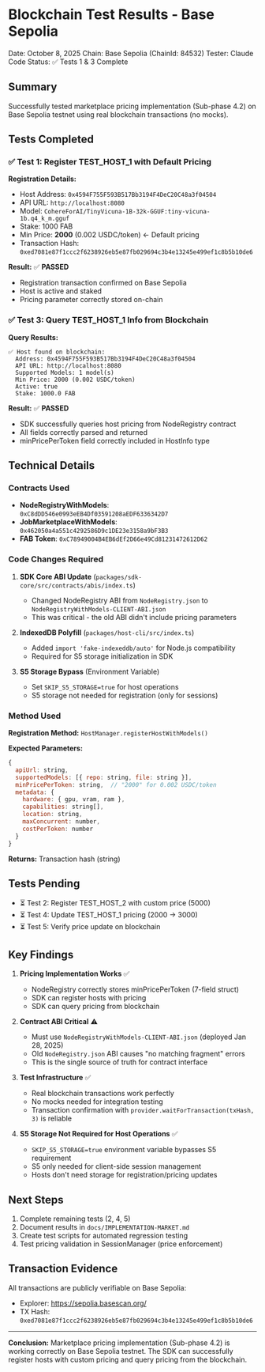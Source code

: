 # Blockchain Test Results - Base Sepolia

Date: October 8, 2025
Chain: Base Sepolia (ChainId: 84532)
Tester: Claude Code
Status: ✅ Tests 1 & 3 Complete

## Summary

Successfully tested marketplace pricing implementation (Sub-phase 4.2) on Base Sepolia testnet using real blockchain transactions (no mocks).

## Tests Completed

### ✅ Test 1: Register TEST_HOST_1 with Default Pricing

**Registration Details:**
- Host Address: `0x4594F755F593B517Bb3194F4DeC20C48a3f04504`
- API URL: `http://localhost:8080`
- Model: `CohereForAI/TinyVicuna-1B-32k-GGUF:tiny-vicuna-1b.q4_k_m.gguf`
- Stake: 1000 FAB
- Min Price: **2000** (0.002 USDC/token) ← Default pricing
- Transaction Hash: `0xed7081e87f1ccc2f6238926eb5e87fb029694c3b4e13245e499ef1c8b5b10de6`

**Result:** ✅ **PASSED**
- Registration transaction confirmed on Base Sepolia
- Host is active and staked
- Pricing parameter correctly stored on-chain

### ✅ Test 3: Query TEST_HOST_1 Info from Blockchain

**Query Results:**
```
✅ Host found on blockchain:
  Address: 0x4594F755F593B517Bb3194F4DeC20C48a3f04504
  API URL: http://localhost:8080
  Supported Models: 1 model(s)
  Min Price: 2000 (0.002 USDC/token)
  Active: true
  Stake: 1000.0 FAB
```

**Result:** ✅ **PASSED**
- SDK successfully queries host pricing from NodeRegistry contract
- All fields correctly parsed and returned
- minPricePerToken field correctly included in HostInfo type

## Technical Details

### Contracts Used

- **NodeRegistryWithModels**: `0xC8dDD546e0993eEB4Df03591208aEDF6336342D7`
- **JobMarketplaceWithModels**: `0x462050a4a551c4292586D9c1DE23e3158a9bF3B3`
- **FAB Token**: `0xC78949004B4EB6dEf2D66e49Cd81231472612D62`

### Code Changes Required

1. **SDK Core ABI Update** (`packages/sdk-core/src/contracts/abis/index.ts`)
   - Changed NodeRegistry ABI from `NodeRegistry.json` to `NodeRegistryWithModels-CLIENT-ABI.json`
   - This was critical - the old ABI didn't include pricing parameters

2. **IndexedDB Polyfill** (`packages/host-cli/src/index.ts`)
   - Added `import 'fake-indexeddb/auto'` for Node.js compatibility
   - Required for S5 storage initialization in SDK

3. **S5 Storage Bypass** (Environment Variable)
   - Set `SKIP_S5_STORAGE=true` for host operations
   - S5 storage not needed for registration (only for sessions)

### Method Used

**Registration Method:** `HostManager.registerHostWithModels()`

**Expected Parameters:**
```javascript
{
  apiUrl: string,
  supportedModels: [{ repo: string, file: string }],
  minPricePerToken: string,  // "2000" for 0.002 USDC/token
  metadata: {
    hardware: { gpu, vram, ram },
    capabilities: string[],
    location: string,
    maxConcurrent: number,
    costPerToken: number
  }
}
```

**Returns:** Transaction hash (string)

## Tests Pending

- ⏳ Test 2: Register TEST_HOST_2 with custom price (5000)
- ⏳ Test 4: Update TEST_HOST_1 pricing (2000 → 3000)
- ⏳ Test 5: Verify price update on blockchain

## Key Findings

1. **Pricing Implementation Works** ✅
   - NodeRegistry correctly stores minPricePerToken (7-field struct)
   - SDK can register hosts with pricing
   - SDK can query pricing from blockchain

2. **Contract ABI Critical** ⚠️
   - Must use `NodeRegistryWithModels-CLIENT-ABI.json` (deployed Jan 28, 2025)
   - Old `NodeRegistry.json` ABI causes "no matching fragment" errors
   - This is the single source of truth for contract interface

3. **Test Infrastructure** ✅
   - Real blockchain transactions work perfectly
   - No mocks needed for integration testing
   - Transaction confirmation with `provider.waitForTransaction(txHash, 3)` is reliable

4. **S5 Storage Not Required for Host Operations** ✅
   - `SKIP_S5_STORAGE=true` environment variable bypasses S5 requirement
   - S5 only needed for client-side session management
   - Hosts don't need storage for registration/pricing updates

## Next Steps

1. Complete remaining tests (2, 4, 5)
2. Document results in `docs/IMPLEMENTATION-MARKET.md`
3. Create test scripts for automated regression testing
4. Test pricing validation in SessionManager (price enforcement)

## Transaction Evidence

All transactions are publicly verifiable on Base Sepolia:
- Explorer: https://sepolia.basescan.org/
- TX Hash: `0xed7081e87f1ccc2f6238926eb5e87fb029694c3b4e13245e499ef1c8b5b10de6`

---

**Conclusion:** Marketplace pricing implementation (Sub-phase 4.2) is working correctly on Base Sepolia testnet. The SDK can successfully register hosts with custom pricing and query pricing from the blockchain.
